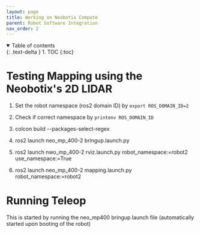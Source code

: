 ```yaml
---
layout: page
title: Working on Neobotix Compute
parent: Robot Software Integration
nav_order: 2
---
```


<details open markdown="block">
  <summary>
    Table of contents
  </summary>
  {: .text-delta }
1. TOC
{:toc}
</details>


# Testing Mapping using the Neobotix's 2D LIDAR

1. Set the robot namespace (ros2 domain ID) by ```export ROS_DOMAIN_ID=2```
2. Check if correct namespace by ```printenv ROS_DOMAIN_ID```
3. colcon build --packages-select-regex

4. ros2 launch neo_mp_400-2 bringup.launch.py
5. ros2 launch nwo_mp_400-2 rviz.launch.py robot_namespace:=robot2 use_namespace:=True
6. ros2 launch neo_mp_400-2 mapping.launch.py robot_namespace:=robot2

# Running Teleop

This is started by running the neo_mp400 bringup launch file (automatically started upon
booting of the robot)